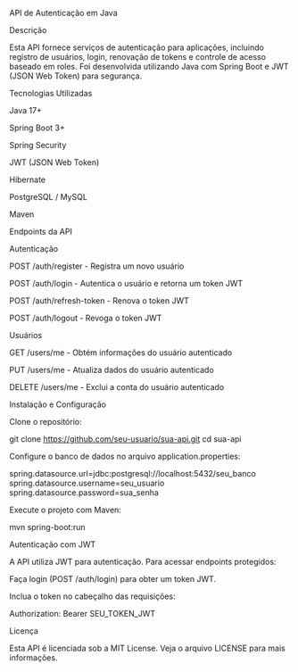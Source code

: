 API de Autenticação em Java

Descrição

Esta API fornece serviços de autenticação para aplicações, incluindo registro de usuários, login, renovação de tokens e controle de acesso baseado em roles. Foi desenvolvida utilizando Java com Spring Boot e JWT (JSON Web Token) para segurança.

Tecnologias Utilizadas

Java 17+

Spring Boot 3+

Spring Security

JWT (JSON Web Token)

Hibernate

PostgreSQL / MySQL

Maven

Endpoints da API

Autenticação

POST /auth/register - Registra um novo usuário

POST /auth/login - Autentica o usuário e retorna um token JWT

POST /auth/refresh-token - Renova o token JWT

POST /auth/logout - Revoga o token JWT

Usuários

GET /users/me - Obtém informações do usuário autenticado

PUT /users/me - Atualiza dados do usuário autenticado

DELETE /users/me - Exclui a conta do usuário autenticado

Instalação e Configuração

Clone o repositório:

git clone https://github.com/seu-usuario/sua-api.git
cd sua-api

Configure o banco de dados no arquivo application.properties:

spring.datasource.url=jdbc:postgresql://localhost:5432/seu_banco
spring.datasource.username=seu_usuario
spring.datasource.password=sua_senha

Execute o projeto com Maven:

mvn spring-boot:run

Autenticação com JWT

A API utiliza JWT para autenticação. Para acessar endpoints protegidos:

Faça login (POST /auth/login) para obter um token JWT.

Inclua o token no cabeçalho das requisições:

Authorization: Bearer SEU_TOKEN_JWT

Licença

Esta API é licenciada sob a MIT License. Veja o arquivo LICENSE para mais informações.

